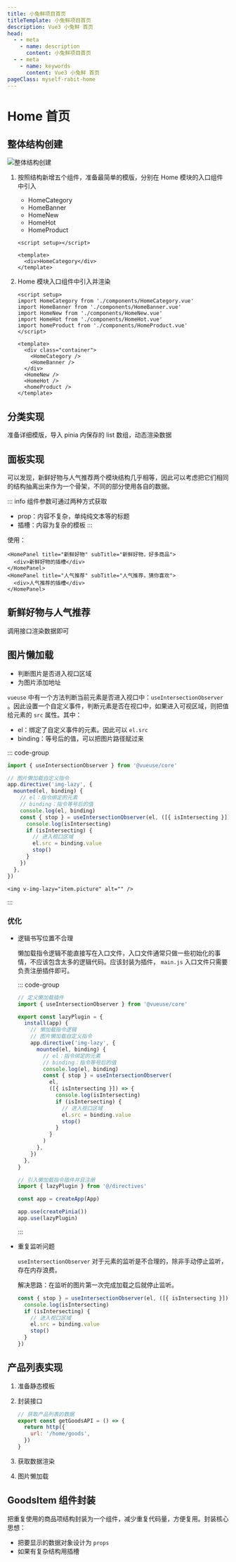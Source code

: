 ```yaml
---
title: 小兔鲜项目首页
titleTemplate: 小兔鲜项目首页
description: Vue3 小兔鲜 首页
head:
  - - meta
    - name: description
      content: 小兔鲜项目首页
  - - meta
    - name: keywords
      content: Vue3 小兔鲜 首页
pageClass: myself-rabit-home
---
```


# Home 首页

## 整体结构创建

![整体结构创建](https://pic1.imgdb.cn/item/6773cbe7d0e0a243d4ed3174.png)

1. 按照结构新增五个组件，准备最简单的模版，分别在 Home 模块的入口组件中引入

   - HomeCategory
   - HomeBanner
   - HomeNew
   - HomeHot
   - HomeProduct

   ```vue
   <script setup></script>

   <template>
     <div>HomeCategory</div>
   </template>
   ```

2. Home 模块入口组件中引入并渲染

   ```vue
   <script setup>
   import HomeCategory from './components/HomeCategory.vue'
   import HomeBanner from './components/HomeBanner.vue'
   import HomeNew from './components/HomeNew.vue'
   import HomeHot from './components/HomeHot.vue'
   import homeProduct from './components/HomeProduct.vue'
   </script>

   <template>
     <div class="container">
       <HomeCategory />
       <HomeBanner />
     </div>
     <HomeNew />
     <HomeHot />
     <homeProduct />
   </template>
   ```

## 分类实现

准备详细模版，导入 pinia 内保存的 list 数组，动态渲染数据

## 面板实现

可以发现，新鲜好物与人气推荐两个模块结构几乎相等，因此可以考虑把它们相同的结构抽离出来作为一个骨架，不同的部分使用各自的数据。

::: info 组件参数可通过两种方式获取

- prop：内容不复杂，单纯纯文本等的标题
- 插槽：内容为复杂的模板
  :::

使用：

```vue
<HomePanel title="新鲜好物" subTitle="新鲜好物，好多商品">
  <div>新鲜好物的插槽</div>
</HomePanel>
<HomePanel title="人气推荐" subTitle="人气推荐，猜你喜欢">
  <div>人气推荐的插槽</div>
</HomePanel>
```

## 新鲜好物与人气推荐

调用接口渲染数据即可

## 图片懒加载

- 判断图片是否进入视口区域
- 为图片添加地址

`vueuse` 中有一个方法判断当前元素是否进入视口中：`useIntersectionObserver` 。因此设置一个自定义事件，判断元素是否在视口中，如果进入可视区域，则把值给元素的 `src` 属性。其中：

- el：绑定了自定义事件的元素。因此可以 `el.src`
- binding：等号后的值，可以把图片路径赋过来

::: code-group

```js [main.js]
import { useIntersectionObserver } from '@vueuse/core'

// 图片懒加载自定义指令
app.directive('img-lazy', {
  mounted(el, binding) {
    // el：指令绑定的元素
    // binding：指令等号后的值
    console.log(el, binding)
    const { stop } = useIntersectionObserver(el, ([{ isIntersecting }]) => {
      console.log(isIntersecting)
      if (isIntersecting) {
        // 进入视口区域
        el.src = binding.value
        stop()
      }
    })
  },
})
```

```vue [组件中]
<img v-img-lazy="item.picture" alt="" />
```

:::

### 优化

- 逻辑书写位置不合理

  懒加载指令逻辑不能直接写在入口文件，入口文件通常只做一些初始化的事情，不应该包含太多的逻辑代码。应该封装为插件， `main.js` 入口文件只需要负责注册插件即可。

  ::: code-group

  ```js [src/directives.js]
  // 定义懒加载插件
  import { useIntersectionObserver } from '@vueuse/core'

  export const lazyPlugin = {
    install(app) {
      // 懒加载指令逻辑
      // 图片懒加载自定义指令
      app.directive('img-lazy', {
        mounted(el, binding) {
          // el：指令绑定的元素
          // binding：指令等号后的值
          console.log(el, binding)
          const { stop } = useIntersectionObserver(
            el,
            ([{ isIntersecting }]) => {
              console.log(isIntersecting)
              if (isIntersecting) {
                // 进入视口区域
                el.src = binding.value
                stop()
              }
            }
          )
        },
      })
    },
  }
  ```

  ```js [main.js]
  // 引入懒加载指令插件并且注册
  import { lazyPlugin } from '@/directives'

  const app = createApp(App)

  app.use(createPinia())
  app.use(lazyPlugin)
  ```

  :::

- 重复监听问题

  `useIntersectionObserver` 对于元素的监听是不合理的，除非手动停止监听，存在内存浪费。

  解决思路：在监听的图片第一次完成加载之后就停止监听。

  ```js
  const { stop } = useIntersectionObserver(el, ([{ isIntersecting }]) => {
    console.log(isIntersecting)
    if (isIntersecting) {
      // 进入视口区域
      el.src = binding.value
      stop()
    }
  })
  ```

## 产品列表实现

1. 准备静态模板

2. 封装接口

   ```js
   // 获取产品列表的数据
   export const getGoodsAPI = () => {
     return http({
       url: '/home/goods',
     })
   }
   ```

3. 获取数据渲染

4. 图片懒加载

## GoodsItem 组件封装

把重复使用的商品项结构封装为一个组件，减少重复代码量，方便复用。封装核心思想：

- 把要显示的数据对象设计为 `props`
- 如果有复杂结构用插槽
